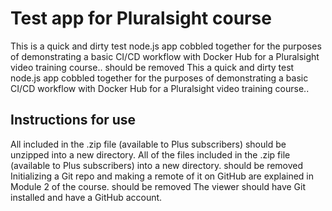 # Test app for Pluralsight course

This is a quick and dirty test node.js app cobbled together for the purposes of demonstrating a basic CI/CD workflow with Docker Hub for a Pluralsight video training course..
should be removed
This a quick and dirty test node.js app cobbled together for the purposes of demonstrating a basic CI/CD workflow with Docker Hub for a Pluralsight video training course..

## Instructions for use

All included in the .zip file (available to Plus subscribers) should be unzipped into a new directory.
All of the files included in the .zip file (available to Plus subscribers)  into a new directory.
should be removed
Initializing a Git repo and making a remote of it on GitHub are explained in Module 2 of the course.
should be removed
The viewer should have Git installed and have a GitHub account.
